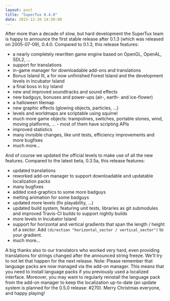 ```yaml
---
layout: post
title: "SuperTux 0.4.0"
date: 2015-12-20 14:50:00
---
```


After more than a decade of slow, but hard development the SuperTux team is happy to announce the first stable release after 0.1.3 (which was released on 2005-07-09), 0.4.0. Compared to 0.1.3, this release features:

- a nearly completely rewritten game engine based on OpenGL, OpenAL, SDL2, ...
- support for translations
- in-game manager for downloadable add-ons and translations
- Bonus Island III, a for now unfinished Forest Island and the development levels in Incubator Island
- a final boss in Icy Island
- new and improved soundtracks and sound effects
- new badguys, bonuses and power-ups (air-, earth- and ice-flower)
- a halloween tilemap
- new graphic effects (glowing objects, particles, ...)
- levels and worldmaps are scriptable using squirrel
- much more game objects: trampolines, switches, portable stones, wind, moving platforms, ... - most of them have scripting APIs
- improved statistics
- many invisible changes, like unit tests, efficiency improvements and more bugfixes
- much more...

And of course we updated the official levels to make use of all the new features. Compared to the latest beta, 0.3.5a, this release features:

- updated translations
- reworked add-on manager to support downloadable and updatable localization packs
- many bugfixes
- added iced-graphics to some more badguys
- melting animation for some badguys
- updated more levels (fix playability, ...)
- updated build system, featuring unit tests, libraries as git submodules and improved Travis-CI builds to support nightly builds
- more levels in Incubator Island
- support for horizontal and vertical gradients that span the length / height of a sector. Add `(direction "horizontal_sector / vertical_sector")` to your gradient.
- much more...

A big thanks also to our translators who worked very hard, even providing translations for strings changed after the announced string freeze. We'll try to not let that happen for the next release. Note: Please remember that language packs are now managed via the add-on manager. This means that you need to install language packs if you previously used a localized interface. Moreover, you may want to regularly reinstall the language pack from the add-on manager to keep the localization up-to-date (an update system is planned for the 0.5.0 release: \#270). Merry Christmas everyone, and happy playing!
